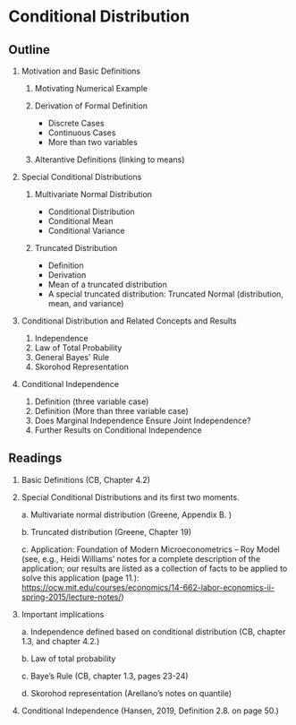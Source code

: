 # Conditional Distribution

## Outline

1. Motivation and Basic Definitions 

    1. Motivating Numerical Example
    2. Derivation of Formal Definition
        
        - Discrete Cases
        - Continuous Cases
        - More than two variables
    
    3. Alterantive Definitions (linking to means)
    
2. Special Conditional Distributions

    1. Multivariate Normal Distribution
        
        - Conditional Distribution
        - Conditional Mean
        - Conditional Variance
        
    2. Truncated Distribution
    
        - Definition
        - Derivation 
        - Mean of a truncated distribution
        - A special truncated distribution: Truncated Normal (distribution, mean, and variance)
        
3. Conditional Distribution and Related Concepts and Results

    1. Independence
    2. Law of Total Probability
    3. General Bayes' Rule
    4. Skorohod Representation
    
4. Conditional Independence

    1. Definition (three variable case)
    2. Definition (More than three variable case)
    3. Does Marginal Independence Ensure Joint Independence? 
    4. Further Results on Conditional Independence
    
    
## Readings

1.	Basic Definitions (CB, Chapter 4.2)

2.	Special Conditional Distributions and its first two moments.

    a.	Multivariate normal distribution (Greene, Appendix B. )
    
    b.	Truncated distribution (Greene, Chapter 19)
    
    c.	Application: Foundation of Modern Microeconometrics – Roy Model (see, e.g., Heidi Williams’ notes for a complete description of the application; our results are listed as a collection of facts to be applied to solve this application (page 11.): https://ocw.mit.edu/courses/economics/14-662-labor-economics-ii-spring-2015/lecture-notes/)

3.	Important implications

    a.	Independence defined based on conditional distribution (CB, chapter 1.3, and chapter 4.2.)
    
    b.	Law of total probability
    
    c.	Baye’s Rule (CB, chapter 1.3, pages 23-24)
    
    d.	Skorohod representation (Arellano’s notes on quantile)

4.	Conditional Independence (Hansen, 2019, Definition 2.8. on page 50.)
